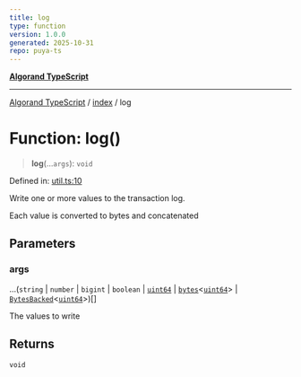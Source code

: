 ```yaml
---
title: log
type: function
version: 1.0.0
generated: 2025-10-31
repo: puya-ts
---
```

[**Algorand TypeScript**](../../README.md)

***

[Algorand TypeScript](../../modules.md) / [index](../README.md) / log

# Function: log()

> **log**(...`args`): `void`

Defined in: [util.ts:10](https://github.com/algorandfoundation/puya-ts/blob/main/packages/algo-ts/src/util.ts#L10)

Write one or more values to the transaction log.

Each value is converted to bytes and concatenated

## Parameters

### args

...(`string` \| `number` \| `bigint` \| `boolean` \| [`uint64`](../type-aliases/uint64.md) \| [`bytes`](../type-aliases/bytes.md)\<[`uint64`](../type-aliases/uint64.md)\> \| [`BytesBacked`](../interfaces/BytesBacked.md)\<[`uint64`](../type-aliases/uint64.md)\>)[]

The values to write

## Returns

`void`
